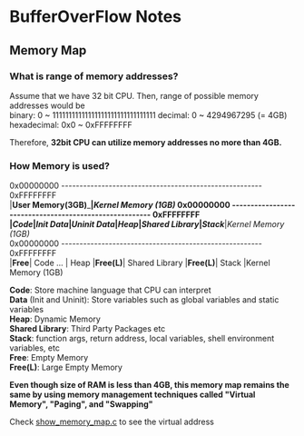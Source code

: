# BufferOverFlow Notes
## Memory Map
### What is range of memory addresses?

Assume that we have 32 bit CPU. Then, range of possible memory addresses would be   
    binary: 0 ~ 11111111111111111111111111111111
    decimal: 0 ~ 4294967295 (= 4GB)  
    hexadecimal: 0x0 ~ 0xFFFFFFFF  
 
Therefore, **32bit CPU can utilize memory addresses no more than 4GB.**
 
 ### How Memory is used?
 
 0x00000000 ------------------------------------------------------- 0xFFFFFFFF  
 |________________________User Memory(3GB)___________________________|_Kernel Memory (1GB)_ 
 0x00000000 ------------------------------------------------------- 0xFFFFFFFF  
 |_Code_|_Init Data_|_Uninit Data_|_Heap_|_Shared Library_|_Stack___|_Kernel Memory (1GB)_  
 0x00000000 ------------------------------------------------------- 0xFFFFFFFF  
 |**Free**| Code ... | Heap |**Free(L)**| Shared Library |**Free(L)**| Stack |Kernel Memory (1GB)  
 
**Code**: Store machine language that CPU can interpret  
**Data** (Init and Uninit): Store variables such as global variables and static variables  
**Heap**: Dynamic Memory  
**Shared Library**: Third Party Packages etc  
**Stack**: function args, return address, local variables, shell environment variables, etc  
**Free**: Empty Memory  
**Free(L)**: Large Empty Memory  

**Even though size of RAM is less than 4GB, this memory map remains the same by using memory management techniques called "Virtual Memory", "Paging", and "Swapping"**
   
Check [show_memory_map.c](https://github.com/swa770/sysprog/blob/master/bof/show_memory_map.c) to see the virtual address
